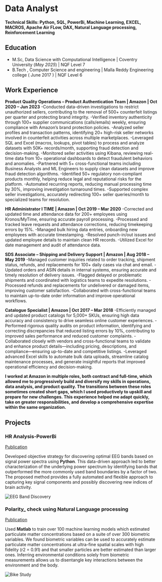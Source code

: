 # Data Analyst

#### Technical Skills: Python, SQL, PowerBi, Machine Learning, EXCEL, MACROS, Apache Air FLow, DAX, Natural Language processing, Reinforcement Learning

## Education
- M.Sc, Data Science with Computational Intelligence | Coventry University (_May 2025_)	| NQF Level 7							       		
- B.Tech , Computer Science and engineering	| Malla Reddy Engineering college ( June 2017 )	| NQF Level 6	        		

## Work Experience
**Product Quality Operations – Product Authentication Team | Amazon | Oct 2020 – Jun 2023**
-Conducted data-driven investigations to restrict unauthorized sellers, contributing to the removal of 500+ counterfeit listings per quarter and protecting brand integrity.
-Verified inventory authenticity through 100+ supplier communications (calls/emails) weekly, ensuring compliance with Amazon’s brand protection policies.
-Analyzed seller profiles and transaction patterns, identifying 20+ high-risk seller networks involved in counterfeit activities across multiple marketplaces.
-Leveraged SQL and Excel (macros, lookups, pivot tables) to process and analyze datasets with 50K+ records/month, supporting fraud detection and decision-making.
-Monitored seller activities using Kibana, reviewing real-time data from 10+ operational dashboards to detect fraudulent behaviors and anomalies.
-Partnered with 5+ cross-functional teams including Business Analysts and ML Engineers to supply clean datasets and improve fraud detection algorithms.
-Identified 50+ regulatory non-compliant products monthly, helping reduce legal and reputational risks for the platform.
-Automated recurring reports, reducing manual processing time by 30%, improving investigation turnaround times.
-Supported complex seller investigations, accurately redirecting 100+ seller queries/month to specialized teams for resolution.


**HR Administrator I TIME | Amazon |  Oct 2019 – Mar 2020**
-Corrected and updated time and attendance data for 200+ employees using Kronos/MyTime, ensuring accurate payroll processing.
-Processed and tracked leave requests and attendance corrections, reducing timekeeping errors by 15%.
-Managed bulk hiring data entries, onboarding new employees with accurate timestamping.
-Resolved punch-in/out issues and updated employee details to maintain clean HR records.
-Utilized Excel for date management and audit of attendance data.

**SDS Associate – Shipping and Delivery Support | Amazon |  Aug 2018 – May 2019**
-Managed customer inquiries related to order tracking, shipment status, refunds, and replacements for 100+ daily cases via chat and email.
-Updated orders and ASIN details in internal systems, ensuring accurate and timely resolution of delivery issues.
-Flagged delayed or problematic shipments and coordinated with logistics teams to expedite resolutions.
-Processed refunds and replacements for undelivered or damaged items, improving customer satisfaction.
-Collaborated with cross-functional teams to maintain up-to-date order information and improve operational workflows.


**Catalogue Specialist | Amazon |  Oct 2017 – Mar 2018**
-Efficiently managed and updated product catalogs for 5,000+ SKUs, ensuring high data accuracy and consistency to drive seamless online customer experiences.
-Performed rigorous quality audits on product information, identifying and correcting discrepancies that reduced listing errors by 10%, contributing to improved sales performance and reduced customer complaints.
-Collaborated closely with vendors and cross-functional teams to validate and enhance product details—including pricing, descriptions, and compliance—ensuring up-to-date and competitive listings.
-Leveraged advanced Excel skills to automate bulk data uploads, streamline catalog maintenance processes, and generate insightful reports that improved operational efficiency and decision-making.

**I worked at Amazon in multiple roles, both contract and full-time, which allowed me to progressively build and diversify my skills in operations, data analysis, and product quality. The transitions between these roles sometimes created short gaps, which I used productively to upskill and prepare for new challenges. This experience helped me adapt quickly, take on greater responsibilities, and develop a comprehensive expertise within the same organization.**




## Projects
### HR Analysis-PowerBi
[Publication](https://www.mdpi.com/1424-8220/22/8/3048)

Developed objective strategy for discovering optimal EEG bands based on signal power spectra using **Python**. This data-driven approach led to better characterization of the underlying power spectrum by identifying bands that outperformed the more commonly used band boundaries by a factor of two. The proposed method provides a fully automated and flexible approach to capturing key signal components and possibly discovering new indices of brain activity.

![EEG Band Discovery](/assets/img/eeg_band_discovery.jpeg)

### Polarity_ check using Natural Language processing
[Publication](https://www.mdpi.com/1424-8220/22/11/4240)

Used **Matlab** to train over 100 machine learning models which estimated particulate matter concentrations based on a suite of over 300 biometric variables. We found biometric variables can be used to accurately estimate particulate matter concentrations at ultra-fine spatial scales with high fidelity (r2 = 0.91) and that smaller particles are better estimated than larger ones. Inferring environmental conditions solely from biometric measurements allows us to disentangle key interactions between the environment and the body.

![Bike Study](/assets/img/bike_study.jpeg)
